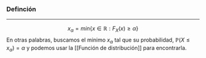 ### Definción
---
$$x_\alpha = min\{ x \in \mathbb{R} : F_X(x) \geq \alpha \}$$
En otras palabras, buscamos el minimo $x_\alpha$ tal que su probabilidad, $\mathbb{P}(X \leq x_\alpha) = \alpha$ y podemos usar la [[Función de distribución]] para encontrarla.